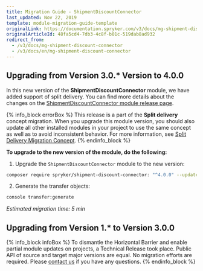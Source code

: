 ```yaml
---
title: Migration Guide - ShipmentDiscountConnector
last_updated: Nov 22, 2019
template: module-migration-guide-template
originalLink: https://documentation.spryker.com/v3/docs/mg-shipment-discount-connector
originalArticleId: 48fa5cd4-7db3-4c8f-b01c-519dab8ad932
redirect_from:
  - /v3/docs/mg-shipment-discount-connector
  - /v3/docs/en/mg-shipment-discount-connector
---
```


## Upgrading from Version 3.0.* Version to 4.0.0

In this new version of the **ShipmentDiscountConnector** module, we have added support of split delivery. You can find more details about the changes on the [ShipmentDiscountConnector module release page](https://github.com/spryker/shipment-discount-connector/releases).
    
{% info_block errorBox %}
This release is a part of the **Split delivery** concept migration. When you upgrade this module version, you should also update all other installed modules in your project to use the same concept as well as to avoid inconsistent behavior. For more information, see [Split Delivery Migration Concept](https://documentation.spryker.com/v3/docs/split-delivery-concept).
{% endinfo_block %}
    
**To upgrade to the new version of the module, do the following:**

1. Upgrade the `ShipmentDiscountConnector` module to the new version:
    
```bash
composer require spryker/shipment-discount-connector: "^4.0.0" --update-with-dependencies
```
    
2. Generate the transfer objects:
    
```bash
console transfer:generate
```
    
*Estimated migration time: 5 min*

## Upgrading from Version 1.* to Version 3.0.0

{% info_block infoBox %}
To dismantle the Horizontal Barrier and enable partial module updates on projects, a Technical Release took place. Public API of source and target major versions are equal. No migration efforts are required. Please [contact us](https://spryker.com/en/support/) if you have any questions.
{% endinfo_block %}

<!-- Last review date: Sep 18, 2019 by Denys Sokolov, Yuliia Boiko -->
